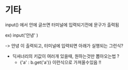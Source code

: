 # 기타

input() 에서 안에 글쓰면 터미널에 입력되기전에 문구가 출력됨

ex) input('안녕' )

-> 안녕 이 출력되고, 터미널에 입력되면 아래가 실행되는 그런식?







- 딕셔너리의 키값이 여러개 있을때, 원하는것만 뽑아오는법 ?
  - {'a' : b.get('a')} 이런식으로 가져올수있음 !!

